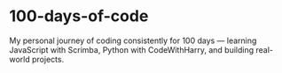 # 100-days-of-code
My personal journey of coding consistently for 100 days — learning JavaScript with Scrimba, Python with CodeWithHarry, and building real-world projects.
